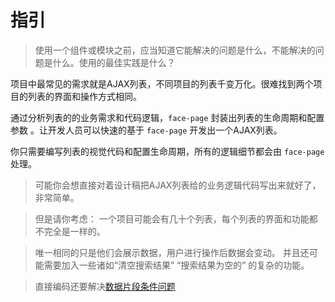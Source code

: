 # 指引

> 使用一个组件或模块之前，应当知道它能解决的问题是什么，不能解决的问题是什么。使用的最佳实践是什么？


项目中最常见的需求就是AJAX列表，不同项目的列表千变万化。很难找到两个项目的列表的界面和操作方式相同。

通过分析列表的的业务需求和代码逻辑，`face-page` 封装出列表的生命周期和配置参数 。让开发人员可以快速的基于 `face-page` 开发出一个AJAX列表。

你只需要编写列表的视觉代码和配置生命周期，所有的逻辑细节都会由 `face-page` 处理。

> 可能你会想直接对着设计稿把AJAX列表给的业务逻辑代码写出来就好了，非常简单。

> 但是请你考虑： 一个项目可能会有几十个列表，每个列表的界面和功能都不完全是一样的。

> 唯一相同的只是他们会展示数据，用户进行操作后数据会变动。 并且还可能需要加入一些诸如“清空搜索结果” “搜索结果为空的” 的复杂的功能。

> 直接编码还要解决[数据片段条件问题](./doc/README.md#数据片段条件)
